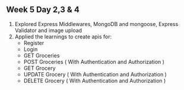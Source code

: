 ## Week 5 Day 2,3 & 4

1. Explored Express Middlewares, MongoDB and mongoose, Express Validator and image upload
2. Applied the learnings to create apis for:
   - Register
   - Login
   - GET Groceries
   - POST Groceries ( With Authentication and Authorization )
   - GET Grocery
   - UPDATE Grocery ( With Authentication and Authorization )
   - DELETE Grocery ( With Authentication and Authorization )
